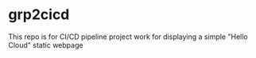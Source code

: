 # grp2cicd
This repo is for CI/CD pipeline project work for displaying a simple "Hello Cloud" static webpage
